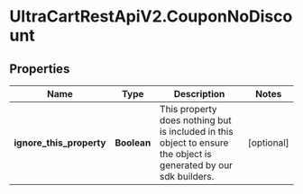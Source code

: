 # UltraCartRestApiV2.CouponNoDiscount

## Properties
Name | Type | Description | Notes
------------ | ------------- | ------------- | -------------
**ignore_this_property** | **Boolean** | This property does nothing but is included in this object to ensure the object is generated by our sdk builders. | [optional] 


